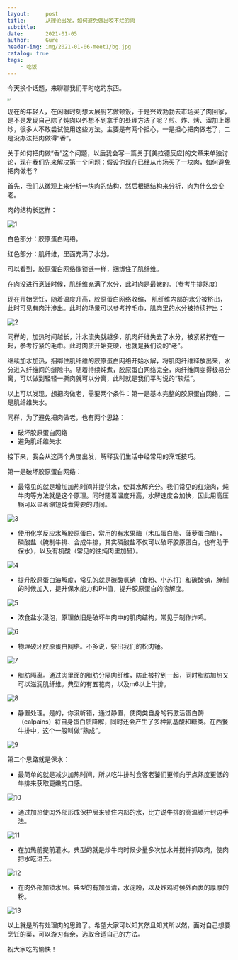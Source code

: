 ```yaml
---
layout:     post
title:      从理论出发，如何避免做出咬不烂的肉
subtitle:   
date:       2021-01-05
author:     Gure
header-img: img/2021-01-06-meet1/bg.jpg
catalog: true
tags:
    - 吃饭
---
```


今天换个话题，来聊聊我们平时吃的东西。

<img src="https://github.com/Gurepan/Gurepan.github.io/blob/master/img/2020-12-21/1.jpg?raw=true" alt="0" style="zoom:33%;" />

现在的年轻人，在闲暇时刻想大展厨艺做顿饭，于是兴致勃勃去市场买了肉回家，是不是发现自己除了炖肉以外想不到拿手的处理方法了呢？煎、炸、烤、溜加上爆炒，很多人不敢尝试使用这些方法。主要是有两个担心，一是担心把肉做老了，二是没办法把肉做得“香”。

关于如何把肉做“香”这个问题，以后我会写一篇关于[美拉德反应]的文章来单独讨论，现在我们先来解决第一个问题：假设你现在已经从市场买了一块肉，如何避免把肉做老？

首先，我们从微观上来分析一块肉的结构，然后根据结构来分析，肉为什么会变老。

肉的结构长这样：

![1](https://github.com/Gurepan/Gurepan.github.io/blob/master/img/2021-01-06-meet1/1.jpg?raw=true)

白色部分：胶原蛋白网络。

红色部分：肌纤维，里面充满了水分。

可以看到，胶原蛋白网络像锁链一样，捆绑住了肌纤维。

在肉没进行烹饪时候，肌纤维充满了水分，此时肉是最嫩的。（参考牛排熟度）

现在开始烹饪，随着温度升高，胶原蛋白网络收缩， 肌纤维内部的水分被挤出，此时可见有肉汁渗出。此时的场景可以参考拧毛巾，肌肉里的水分被持续拧出：

![2](https://github.com/Gurepan/Gurepan.github.io/blob/master/img/2021-01-06-meet1/2.jpg?raw=true)

同样的，加热时间越长，汁水流失就越多，肌肉纤维失去了水分，被紧紧拧在一起，参考拧紧的毛巾。此时肉质开始变硬，也就是我们说的“老”。

继续加水加热，捆绑住肌纤维的胶原蛋白网络开始水解，将肌肉纤维释放出来，水分进入纤维间的缝隙中。随着持续炖煮，胶原蛋白网络完全，肉纤维间变得极易分离，可以做到轻轻一撕肉就可以分离，此时就是我们平时说的“软烂”。

以上可以发现，想把肉做老，需要两个条件：第一是基本完整的胶原蛋白网络，二是肌纤维失水。

同样，为了避免把肉做老，也有两个思路：

- 破坏胶原蛋白网络
- 避免肌纤维失水

接下来，我会从这两个角度出发，解释我们生活中经常用的烹饪技巧。

第一是破坏胶原蛋白网络：

- 最常见的就是增加加热时间并提供水，使其水解充分。我们常见的红烧肉，炖牛肉等方法就是这个原理。同时随着温度升高，水解速度会加快，因此用高压锅可以显著缩短炖煮需要的时间。

![3](https://github.com/Gurepan/Gurepan.github.io/blob/master/img/2021-01-06-meet1/3.jpg?raw=true)

- 使用化学反应水解胶原蛋白，常用的有水果酶（木瓜蛋白酶、菠萝蛋白酶），磷酸盐（腌制牛排、合成牛排，其实磷酸盐不仅可以破坏胶原蛋白，也有助于保水），以及有机酸（常见的往炖肉里加醋）。

![4](https://github.com/Gurepan/Gurepan.github.io/blob/master/img/2021-01-06-meet1/4.jpg?raw=true)

- 提升胶原蛋白溶解度，常见的就是碳酸氢钠（食粉、小苏打）和碳酸钠，腌制的时候加入，提升保水能力和PH值，提升胶原蛋白的溶解度。

![5](https://github.com/Gurepan/Gurepan.github.io/blob/master/img/2021-01-06-meet1/5.jpg?raw=true)

- 浓食盐水浸泡，原理依旧是破坏牛肉中的肌肉结构，常见于制作炸鸡。

![6](https://github.com/Gurepan/Gurepan.github.io/blob/master/img/2021-01-06-meet1/6.jpg?raw=true)

- 物理破环胶原蛋白网络。不多说，祭出我们的松肉锤。

![7](https://github.com/Gurepan/Gurepan.github.io/blob/master/img/2021-01-06-meet1/7.jpg?raw=true)

- 脂肪隔离。通过肉里面的脂肪分隔肉纤维，防止被拧到一起，同时脂肪加热又可以滋润肌纤维。典型的有五花肉，以及m6以上牛排。

![8](https://github.com/Gurepan/Gurepan.github.io/blob/master/img/2021-01-06-meet1/8.jpg?raw=true)

- 静置处理。是的，你没听错，通过静置，使肉类自身的钙激活蛋白酶（calpains）将自身蛋白质降解，同时还会产生了多种氨基酸和糖类。在西餐牛排中，这个一般叫做“熟成”。

![9](https://github.com/Gurepan/Gurepan.github.io/blob/master/img/2021-01-06-meet1/9.jpg?raw=true)

第二个思路就是保水：

- 最简单的就是减少加热时间，所以吃牛排时食客老饕们更倾向于点熟度更低的牛排来获取更嫩的口感。

![10](https://github.com/Gurepan/Gurepan.github.io/blob/master/img/2021-01-06-meet1/10.jpg?raw=true)

- 通过加热使肉外部形成保护层来锁住内部的水，比方说牛排的高温锁汁封边手法。

![11](https://github.com/Gurepan/Gurepan.github.io/blob/master/img/2021-01-06-meet1/11.jpg?raw=true)

- 在加热前提前灌水。典型的就是炒牛肉时候少量多次加水并搅拌抓取肉，使肉把水吃进去。

![12](https://github.com/Gurepan/Gurepan.github.io/blob/master/img/2021-01-06-meet1/12.jpg?raw=true)

- 在肉外部加锁水层。典型的有加蛋清，水淀粉，以及炸鸡时候外面裹的厚厚的粉。

![13](https://github.com/Gurepan/Gurepan.github.io/blob/master/img/2021-01-06-meet1/13.jpg?raw=true)

以上就是所有处理肉的思路了。希望大家可以知其然且知其所以然，面对自己想要烹饪的菜，可以游刃有余，选取合适自己的方法。

祝大家吃的愉快！
